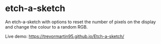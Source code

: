 # etch-a-sketch

An etch-a-sketch with options to reset the number of pixels on the display and change the colour to a random RGB.

Live demo: https://trevormartin95.github.io/Etch-a-sketch/

